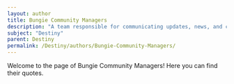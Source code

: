```yaml
---
layout: author
title: Bungie Community Managers
description: "A team responsible for communicating updates, news, and community feedback regarding Destiny, including notable figures like DeeJ and Cosmo."
subject: "Destiny"
parent: Destiny
permalink: /Destiny/authors/Bungie-Community-Managers/
---
```


Welcome to the page of Bungie Community Managers! Here you can find their quotes.
